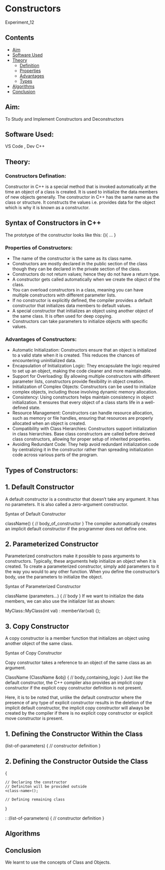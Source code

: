 # Constructors
Experiment_12

## Contents
- [Aim](#aim)
- [Software Used](#software-used)
- [Theory](#theory)
  * [Definition](#Definition)
  * [Properties](#Properties-of-Constructors)
  * [Advantages](#Advantages-of-Constructors)
  * [Types](#Types-of-Constructors)
- [Algorithms](#algorithms)
- [Conclusion](#conclusion)

## Aim: 
To Study and Implement Constructors and Deconstructors

## Software Used:
VS Code , Dev C++

## Theory:
### Constructors Defination:
Constructor in C++ is a special method that is invoked automatically at the time an object of a class is created. It is used to initialize the data members of new objects generally. The constructor in C++ has the same name as the class or structure. It constructs the values i.e. provides data for the object which is why it is known as a constructor.

## Syntax of Constructors in C++
The prototype of the constructor looks like this:
<class-name> (){
...
}
### Properties of Constructors:
 - The name of the constructor is the same as its class name.
 - Constructors are mostly declared in the public section of the class though they can be declared in the private section of the class.
 - Constructors do not return values; hence they do not have a return type.
 - A constructor gets called automatically when we create the object of the class.
 - You can overload constructors in a class, meaning you can have multiple constructors with different parameter lists.
 - If no constructor is explicitly defined, the compiler provides a default constructor that initializes data members to default values.
 - A special constructor that initializes an object using another object of the same class. It is often used for deep copying.
 - Constructors can take parameters to initialize objects with specific values.

### Advantages of Constructors:
  - Automatic Initialization: Constructors ensure that an object is initialized to a valid state when it is created. This reduces the chances of encountering uninitialized data.
  - Encapsulation of Initialization Logic: They encapsulate the logic required to set up an object, making the code cleaner and more maintainable.
  - Support for Overloading: By allowing multiple constructors with different parameter lists, constructors provide flexibility in object creation.
  - Initialization of Complex Objects: Constructors can be used to initialize complex objects, including those involving dynamic memory allocation.
  - Consistency: Using constructors helps maintain consistency in object initialization. It ensures that every object of a class starts life in a well-defined state.
  - Resource Management: Constructors can handle resource allocation, such as memory or file handles, ensuring that resources are properly allocated when an object is created.
  - Compatibility with Class Hierarchies: Constructors support initialization in class hierarchies. Base class constructors are called before derived class constructors, allowing for proper setup of inherited 
    properties.
  - Avoiding Redundant Code: They help avoid redundant initialization code by centralizing it in the constructor rather than spreading initialization code across various parts of the program.
 
## Types of Constructors:
## 1. Default Constructor
A default constructor is a constructor that doesn’t take any argument. It has no parameters. It is also called a zero-argument constructor.

Syntax of Default Constructor

className() {
    // body_of_constructor
}
The compiler automatically creates an implicit default constructor if the programmer does not define one.

## 2. Parameterized Constructor
Parameterized constructors make it possible to pass arguments to constructors. Typically, these arguments help initialize an object when it is created. To create a parameterized constructor, simply add parameters to it the way you would to any other function. When you define the constructor’s body, use the parameters to initialize the object.

Syntax of Parameterized Constructor

className (parameters...) {
      // body
}
If we want to initialize the data members, we can also use the initializer list as shown:

MyClass::MyClass(int val) : memberVar(val) {};

## 3. Copy Constructor
A copy constructor is a member function that initializes an object using another object of the same class.

Syntax of Copy Constructor

Copy constructor takes a reference to an object of the same class as an argument.

ClassName (ClassName &obj)
{
  // body_containing_logic
}
Just like the default constructor, the C++ compiler also provides an implicit copy constructor if the explicit copy constructor definition is not present.

Here, it is to be noted that, unlike the default constructor where the presence of any type of explicit constructor results in the deletion of the implicit default constructor, the implicit copy constructor will always be created by the compiler if there is no explicit copy constructor or explicit move constructor is present.

## 1. Defining the Constructor Within the Class
<class-name> (list-of-parameters) {
     // constructor definition
}
## 2. Defining the Constructor Outside the Class
<class-name> {

    // Declaring the constructor
    // Definiton will be provided outside
    <class-name>();

    // Defining remaining class
}

<class-name>: :<class-name>(list-of-parameters) {
      // constructor definition 
}

## Algorithms

## Conclusion
We learnt to use the concepts of Class and Objects.
